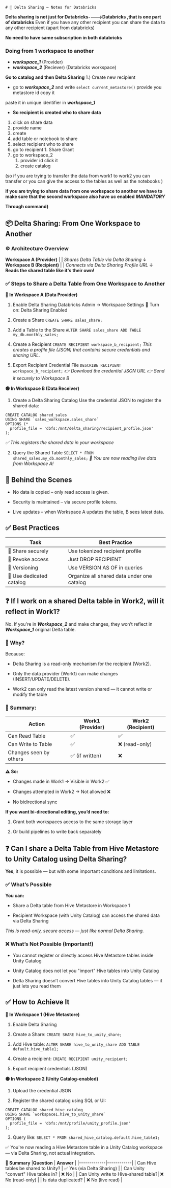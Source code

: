     # 📘 Delta Sharing – Notes for Databricks

**Delta sharing is not just for Databricks---->Databricks ,that is one part of databricks**
Even if you have any other recipient you can share the data to any other recipient (apart from databricks)

**No need to have same subscription in both databricks**

### Doing from 1 workspace to another 
- ***workspace_1*** (Provider)
- ***workspace_2*** (Reciever) (Databricks workspace)

**Go to catalog and then Delta Sharing**
1.) Create new recipient 
- go to ***workspace_2*** and write 
        `select current_metastore()`
    provide you metastore id copy it 

paste it in unique identifier in ***workspace_1***

- **So recipient is created who to share data**

1. click on share data 
2. provide name 
3. create 
4. add table or notebook to share
5. select recipient who to share 
6. go to recipient
        1. Share Grant
7. go to workspace_2
    1. provider id click it 
    2. create catalog 
     
        
(so if you are trying to transfer the data from work1 to work2 you can transfer or you can give the access to the tables as well as the notebooks )
 
**if you are trying to share data from one workspace to another we have to make sure that the second workspace also have uc enabled** ***MANDATORY***

**Through command)**
## 📦 Delta Sharing: From One Workspace to Another

### ⚙️ Architecture Overview
**Workspace A (Provider)**
   |
   |  *Shares Delta Table via Delta Sharing*
   ↓
**Workspace B (Recipient)**
   |
   |  *Connects via Delta Sharing Profile URL*
   ↓
**Reads the shared table like it's their own!**

### ✅ Steps to Share a Delta Table from One Workspace to Another

**🔵 In Workspace A (Data Provider)**
1. Enable Delta Sharing
Databricks Admin → Workspace Settings
🔘 Turn on: Delta Sharing Enabled

2. Create a Share
    `CREATE SHARE sales_share;`
3. Add a Table to the Share
    `ALTER SHARE sales_share ADD TABLE my_db.monthly_sales;`
4. Create a Recipient
    `CREATE RECIPIENT workspace_b_recipient;`
    *This creates a profile file (JSON) that contains secure credentials and sharing URL.*
5. Export Recipient Credential File
    `DESCRIBE RECIPIENT workspace_b_recipient;`
    *👉 Download the credential JSON URL*
    *👉 Send it securely to Workspace B*

**🟢 In Workspace B (Data Receiver)**
1. Create a Delta Sharing Catalog
Use the credential JSON to register the shared data:
```
CREATE CATALOG shared_sales
USING SHARE `sales_workspace.sales_share`
OPTIONS (*
  profile_file = 'dbfs:/mnt/delta_sharing/recipient_profile.json'
);
```
*✅ This registers the shared data in your workspace*

2. Query the Shared Table
    `SELECT * FROM shared_sales.my_db.monthly_sales;`
*🎉 You are now reading live data from Workspace A!*

## 🧩 Behind the Scenes
- No data is copied – only read access is given.

- Security is maintained – via secure profile tokens.

- Live updates – when Workspace A updates the table, B sees latest data.

## ✅ Best Practices
|**Task**|**Best Practice**|
|--------|-----------------|
|🔐 Share securely |	Use tokenized recipient profile |
|🔄 Revoke access |	Just DROP RECIPIENT |
| 🧪 Versioning	 |Use VERSION AS OF in queries |
| 📂 Use dedicated catalog |	Organize all shared data under one catalog |

## ❓ If I work on a shared Delta table in Work2, will it reflect in Work1?

No.
If you're in ***Workspace_2*** and make changes, they won’t reflect in ***Workspace_1*** original Delta table.

### 📌 Why?
Because:

- Delta Sharing is a read-only mechanism for the recipient (Work2).

- Only the data provider (Work1) can make changes (INSERT/UPDATE/DELETE).

- Work2 can only read the latest version shared — it cannot write or modify the table

### 🧠 Summary:
|**Action**	| **Work1 (Provider)**|	**Work2 (Recipient)**|
|-----------|---------------------|----------------------|
|Can Read Table |	✅|✅|
|Can Write to Table	|✅ |	❌ (read-only)|
|Changes seen by others	 |✅ (if written) |	❌ |


**⚠️ So:**
- Changes made in Work1 → Visible in Work2 ✅

- Changes attempted in Work2 → Not allowed ❌

- No bidirectional sync

**If you want bi-directional editing, you’d need to:**

1. Grant both workspaces access to the same storage layer

2. Or build pipelines to write back separately

## ❓ Can I share a Delta Table from Hive Metastore to Unity Catalog using Delta Sharing?
**Yes**, it is possible — but with some important conditions and limitations.

### ✅ What’s Possible
**You can:**
- Share a Delta table from Hive Metastore in Workspace 1

- Recipient Workspace (with Unity Catalog) can access the shared data via Delta Sharing

*This is read-only, secure access — just like normal Delta Sharing.*

### ❌ What’s Not Possible (Important!)
- You cannot register or directly access Hive Metastore tables inside Unity Catalog

- Unity Catalog does not let you "import" Hive tables into Unity Catalog

- Delta Sharing doesn’t convert Hive tables into Unity Catalog tables — it just lets you read them


## ✅ How to Achieve It
**🔵 In Workspace 1 (Hive Metastore)**
1. Enable Delta Sharing

2. Create a Share:
    `CREATE SHARE hive_to_unity_share;`
3. Add Hive table:
    `ALTER SHARE hive_to_unity_share ADD TABLE default.hive_table1;`
4. Create a recipient:
    `CREATE RECIPIENT unity_recipient;`
5. Export recipient credentials (JSON)

**🟢 In Workspace 2 (Unity Catalog-enabled)**
1. Upload the credential JSON

2. Register the shared catalog using SQL or UI:
```
CREATE CATALOG shared_hive_catalog
USING SHARE `workspace1.hive_to_unity_share`
OPTIONS (
  profile_file = 'dbfs:/mnt/profile/unity_profile.json'
);
```
3. Query like:
`SELECT * FROM shared_hive_catalog.default.hive_table1;`

✅ You're now reading a Hive Metastore table in a Unity Catalog workspace — via Delta Sharing, not actual integration.

**🧠 Summary**
|**Question** |	**Answer** |
|-------------|------------|
| Can Hive tables be shared to Unity? |	✅ Yes (via Delta Sharing) |
| Can Unity "convert" Hive tables in? |	❌ No |
| Can Unity write to Hive-shared table?|	❌ No (read-only) |
| Is data duplicated? |	❌ No (live read) |




